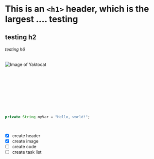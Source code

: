 # This is an `<h1>` header, which is the largest .... testing
## testing h2
###### testing h6


![Image of Yaktocat](https://octodex.github.com/images/yaktocat.png)

<br/>

<br/><br/>

<br/><br/><br/>



``` java
private String myVar = "Hello, world!";
```


<br/>

- [x] create header
- [x] create image
- [ ] create code
- [ ] create task list
